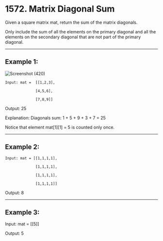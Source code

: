 # 1572. Matrix Diagonal Sum

Given a square matrix mat, return the sum of the matrix diagonals.

Only include the sum of all the elements on the primary diagonal and all the elements on the secondary diagonal that are not part of the primary diagonal.

 
----------
Example 1:
-----------

![Screenshot (420)](https://github.com/Swetathakare/DSA-Java-Questions/assets/143093330/63a65add-6d5f-465c-9181-a6a06685326f)

    Input: mat =  [[1,2,3],

                  [4,5,6],
              
                  [7,8,9]]
Output: 25

Explanation: Diagonals sum: 1 + 5 + 9 + 3 + 7 = 25

Notice that element mat[1][1] = 5 is counted only once.

-----------
Example 2:
----------

    Input: mat = [[1,1,1,1],

                  [1,1,1,1],
              
                  [1,1,1,1],
              
                  [1,1,1,1]]
              
Output: 8

------------
Example 3:
-----------

Input: mat = [[5]]

Output: 5
